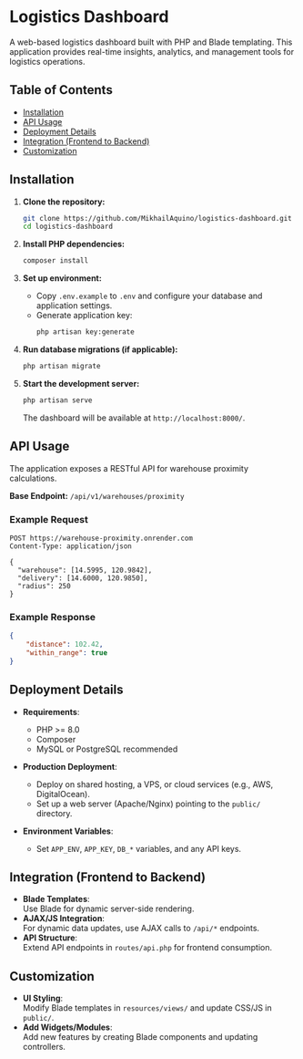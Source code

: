 # Logistics Dashboard

A web-based logistics dashboard built with PHP and Blade templating. This application provides real-time insights, analytics, and management tools for logistics operations.

## Table of Contents

-   [Installation](#installation)
-   [API Usage](#api-usage)
-   [Deployment Details](#deployment-details)
-   [Integration (Frontend to Backend)](#integration-frontend-to-backend)
-   [Customization](#customization)

## Installation

1. **Clone the repository:**

    ```bash
    git clone https://github.com/MikhailAquino/logistics-dashboard.git
    cd logistics-dashboard
    ```

2. **Install PHP dependencies:**

    ```bash
    composer install
    ```

3. **Set up environment:**

    - Copy `.env.example` to `.env` and configure your database and application settings.
    - Generate application key:
        ```bash
        php artisan key:generate
        ```

4. **Run database migrations (if applicable):**

    ```bash
    php artisan migrate
    ```

5. **Start the development server:**

    ```bash
    php artisan serve
    ```

    The dashboard will be available at `http://localhost:8000/`.

## API Usage

The application exposes a RESTful API for warehouse proximity calculations.

**Base Endpoint:** `/api/v1/warehouses/proximity`

### Example Request

```http
POST https://warehouse-proximity.onrender.com
Content-Type: application/json

{
  "warehouse": [14.5995, 120.9842],
  "delivery": [14.6000, 120.9850],
  "radius": 250
}
```

### Example Response

```json
{
    "distance": 102.42,
    "within_range": true
}
```

## Deployment Details

-   **Requirements**:

    -   PHP >= 8.0
    -   Composer
    -   MySQL or PostgreSQL recommended

-   **Production Deployment**:

    -   Deploy on shared hosting, a VPS, or cloud services (e.g., AWS, DigitalOcean).
    -   Set up a web server (Apache/Nginx) pointing to the `public/` directory.

-   **Environment Variables**:

    -   Set `APP_ENV`, `APP_KEY`, `DB_*` variables, and any API keys.

## Integration (Frontend to Backend)

-   **Blade Templates**:  
    Use Blade for dynamic server-side rendering.
-   **AJAX/JS Integration**:  
    For dynamic data updates, use AJAX calls to `/api/*` endpoints.
-   **API Structure**:  
    Extend API endpoints in `routes/api.php` for frontend consumption.

## Customization

-   **UI Styling**:  
    Modify Blade templates in `resources/views/` and update CSS/JS in `public/`.
-   **Add Widgets/Modules**:  
    Add new features by creating Blade components and updating controllers.
